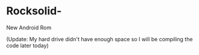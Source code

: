 Rocksolid-
==========


New Android Rom

(Update: My hard drive didn't have enough space so I will be compiling the code later today)
